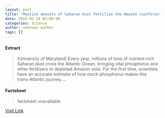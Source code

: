 ```yaml
---
layout: post
title: "Massive amounts of Saharan dust fertilize the Amazon rainforest"
date: 2015-02-24 05:00:00
categories: Science
author: unknown author
tags: []
---
```



#### Extract
>(University of Maryland) Every year, millions of tons of nutrient-rich Saharan dust cross the Atlantic Ocean, bringing vital phosphorus and other fertilizers to depleted Amazon soils. For the first time, scientists have an accurate estimate of how much phosphorus makes this trans-Atlantic journey....

#### Factsheet
>factsheet unavailable

[Visit Link](http://www.eurekalert.org/pub_releases/2015-02/uom-mao022315.php)


